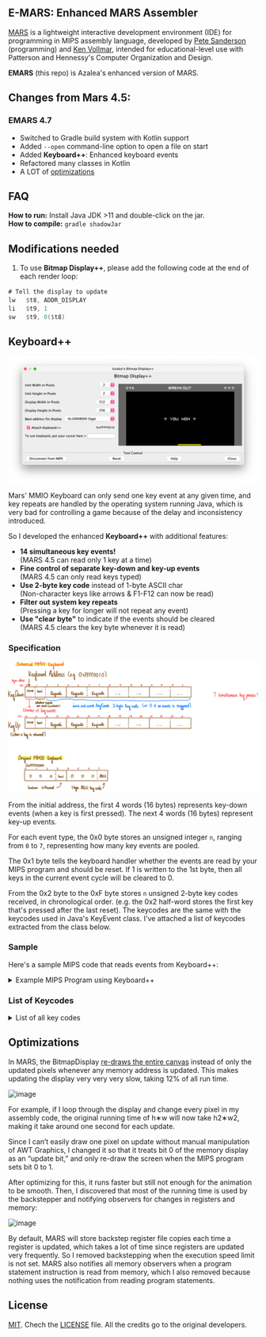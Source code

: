 ## E-MARS: Enhanced MARS Assembler

[MARS][1] is a lightweight interactive development environment (IDE) for programming in MIPS assembly language, developed by [Pete Sanderson][4] (programming) and [Ken Vollmar][5], intended for educational-level use with Patterson and Hennessy's Computer Organization and Design.

**EMARS** (this repo) is Azalea's enhanced version of MARS.

## Changes from Mars 4.5:

### EMARS 4.7

* Switched to Gradle build system with Kotlin support
* Added `--open` command-line option to open a file on start
* Added **Keyboard++**: Enhanced keyboard events
* Refactored many classes in Kotlin
* A LOT of [optimizations](https://github.com/hykilpikonna/EMARS#optimizations)

## FAQ

**How to run:** Install Java JDK >11 and double-click on the jar.  
**How to compile:** `gradle shadowJar`

## Modifications needed

1. To use **Bitmap Display++**, please add the following code at the end of each render loop:

```asm
# Tell the display to update
lw   $t8, ADDR_DISPLAY
li   $t9, 1
sw   $t9, 0($t8)
```

## Keyboard++

![Demo](img/bitmap_display_plus_plus.png)

Mars' MMIO Keyboard can only send one key event at any given time, and key repeats are handled by the operating system running Java, which is very bad for controlling a game because of the delay and inconsistency introduced.

So I developed the enhanced **Keyboard++** with additional features:

* **14 simultaneous key events!**  
(MARS 4.5 can read only 1 key at a time)
* **Fine control of separate key-down and key-up events**  
(MARS 4.5 can only read keys typed)
* **Use 2-byte key code** instead of 1-byte ASCII char  
(Non-character keys like arrows & F1-F12 can now be read)
* **Filter out system key repeats**  
(Pressing a key for longer will not repeat any event)
* **Use "clear byte"** to indicate if the events should be cleared  
(MARS 4.5 clears the key byte whenever it is read)

### Specification

![Specification](img/img.png)

From the initial address, the first 4 words (16 bytes) represents key-down events (when a key is first pressed). The next 4 words (16 bytes) represent key-up events.

For each event type, the 0x0 byte stores an unsigned integer `n`, ranging from `0` to `7`, representing how many key events are pooled. 

The 0x1 byte tells the keyboard handler whether the events are read by your MIPS program and should be reset. If 1 is written to the 1st byte, then all keys in the current event cycle will be cleared to 0.

From the 0x2 byte to the 0xF byte stores `n` unsigned 2-byte key codes received, in chronological order. (e.g. the 0x2 half-word stores the first key that's pressed after the last reset). The keycodes are the same with the keycodes used in Java's KeyEvent class. I've attached a list of keycodes extracted from the class below.

### Sample

Here's a sample MIPS code that reads events from Keyboard++:

<details>
  <summary>Example MIPS Program using Keyboard++</summary>

```asm
.data

# The addresses of Keyboard++
ADDR_KEY_DOWN: .word 0xffff0010
ADDR_KEY_UP: .word 0xffff0020

# Example variables
PAUSED: .word 1
KEY_MOVE_DIRECTION: .byte 0

.text

# """
# read_keyboard()
# 
# Listen to keyboard events
# """
read_keyboard:
    
    # Save items onto the stack: ra, s0, s1
    sw   $ra, -4($sp)
    sw   $s0, -8($sp)
    sw   $s1, -12($sp)
    addi $sp, $sp, -12

    # 1. Check for key down event
    lw   $s0, ADDR_KEY_DOWN
    lbu  $s1, 0($s0)
    beq  $s1, 0, key_down_none

    # In a loop, read the keys that are down (pressed)
    # while (s1 > 0)
    while_1_0:
    sub  $t9, $s1, $zero
    blez $t9, while_done_1_0
    # {
        # Move offset to the next half-word
        addiu $s0, $s0, 2

        # Read half-word keycode
        lhu   $t2, 0($s0)

        # if (t2 == 0x51): Q, quit
        bne  $t2, 0x51, else_2_0
            li   $v0, 10
            syscall
        else_2_0:

        # if (t2 == 0x20): Space, lauch ball
        bne  $t2, 0x20, else_2_2
        # if (PAUSED == 1)
        lw   $t9, PAUSED
        bne  $t9, 1, else_2_2
            jal  launch
        else_2_2:

        # if (t2 == 0x25): Left arrow, set flag that we're moving left
        bne  $t2, 0x25, else_2_3
            li   $t9, -1
            sw   $t9, KEY_MOVE_DIRECTION
        else_2_3:

        # if (t2 == 0x27): Right arrow, set flag that we're moving right
        bne  $t2, 0x27, else_2_4
            li   $t9, 1
            sw   $t9, KEY_MOVE_DIRECTION
        else_2_4:
        
        # Next iteration
        addi $s1, $s1, -1
    # }
    j    while_1_0
    while_done_1_0:

    # When we're done, write 1 to offset 1 to clear events
    lw   $s0, ADDR_KEY_DOWN
    li   $s1, 1
    sb   $s1, 1($s0)

    key_down_none:

    # 2. Check for key up event
    lw   $s0, ADDR_KEY_UP
    lbu  $s1, 0($s0)
    beq  $s1, 0, key_up_none

    # In a loop, read the keys that are up (released)
    # while (s1 > 0)
    while_1_1:
    sub  $t9, $s1, $zero
    blez $t9, while_done_1_1
    # {
        addiu $s0, $s0, 2
        lhu  $t2, 0($s0)
        
        # Left arrow released, unset flag
        # if (t2 == 0x25 && KEY_MOVE_DIRECTION == -1)
        bne  $t2, 0x25, else_2_5
        lw   $t9, KEY_MOVE_DIRECTION
        bne  $t9, -1, else_2_5
            li   $t9, 0
            sw   $t9, KEY_MOVE_DIRECTION
        else_2_5:

        # Right arrow released, unset flag
        # if (t2 == 0x27 && KEY_MOVE_DIRECTION == 1)
        bne  $t2, 0x27, else_2_6
        lw   $t9, KEY_MOVE_DIRECTION
        bne  $t9, 1, else_2_6
            li   $t9, 0
            sw   $t9, KEY_MOVE_DIRECTION
        else_2_6:
        
        addi $s1, $s1, -1
    # }
    j    while_1_1
    while_done_1_1:

    # When we're done, write 1 to offset 1 to clear events
    lw   $s0, ADDR_KEY_UP
    li   $s1, 1
    sb   $s1, 1($s0)

    key_up_none:

    # Retrieve items from the stack: ra, s0, s1
    lw   $s1, 0($sp)
    lw   $s0, 4($sp)
    lw   $ra, 8($sp)
    addi $sp, $sp, 12
    jr   $ra
```

</details>

### List of Keycodes

<details>
  <summary>List of all key codes</summary>

```python
ENTER          = 0xA
BACK_SPACE     = 0x8
VK_TAB         = 0x9

# Regex used to extract keys: (?<=VK_)([A-Z0-9_]+) += +?([0-9A-Fa-fx]+)(?=;)
CANCEL         = 0x03
CLEAR          = 0x0C
SHIFT          = 0x10
CONTROL        = 0x11
ALT            = 0x12
PAUSE          = 0x13
CAPS_LOCK      = 0x14
ESCAPE         = 0x1B
SPACE          = 0x20
PAGE_UP        = 0x21
PAGE_DOWN      = 0x22
END            = 0x23
HOME           = 0x24
LEFT           = 0x25
UP             = 0x26
RIGHT          = 0x27
DOWN           = 0x28
COMMA          = 0x2C
MINUS          = 0x2D
PERIOD         = 0x2E
SLASH          = 0x2F
0              = 0x30
1              = 0x31
2              = 0x32
3              = 0x33
4              = 0x34
5              = 0x35
6              = 0x36
7              = 0x37
8              = 0x38
9              = 0x39
SEMICOLON      = 0x3B
EQUALS         = 0x3D
A              = 0x41
B              = 0x42
C              = 0x43
D              = 0x44
E              = 0x45
F              = 0x46
G              = 0x47
H              = 0x48
I              = 0x49
J              = 0x4A
K              = 0x4B
L              = 0x4C
M              = 0x4D
N              = 0x4E
O              = 0x4F
P              = 0x50
Q              = 0x51
R              = 0x52
S              = 0x53
T              = 0x54
U              = 0x55
V              = 0x56
W              = 0x57
X              = 0x58
Y              = 0x59
Z              = 0x5A
OPEN_BRACKET   = 0x5B
BACK_SLASH     = 0x5C
CLOSE_BRACKET  = 0x5D
NUMPAD0        = 0x60
NUMPAD1        = 0x61
NUMPAD2        = 0x62
NUMPAD3        = 0x63
NUMPAD4        = 0x64
NUMPAD5        = 0x65
NUMPAD6        = 0x66
NUMPAD7        = 0x67
NUMPAD8        = 0x68
NUMPAD9        = 0x69
MULTIPLY       = 0x6A
ADD            = 0x6B
SEPARATER      = 0x6C
SUBTRACT       = 0x6D
DECIMAL        = 0x6E
DIVIDE         = 0x6F
DELETE         = 0x7F
NUM_LOCK       = 0x90
SCROLL_LOCK    = 0x91
F1             = 0x70
F2             = 0x71
F3             = 0x72
F4             = 0x73
F5             = 0x74
F6             = 0x75
F7             = 0x76
F8             = 0x77
F9             = 0x78
F10            = 0x79
F11            = 0x7A
F12            = 0x7B
F13            = 0xF000
F14            = 0xF001
F15            = 0xF002
F16            = 0xF003
F17            = 0xF004
F18            = 0xF005
F19            = 0xF006
F20            = 0xF007
F21            = 0xF008
F22            = 0xF009
F23            = 0xF00A
F24            = 0xF00B
PRINTSCREEN    = 0x9A
INSERT         = 0x9B
HELP           = 0x9C
META           = 0x9D
BACK_QUOTE     = 0xC0
QUOTE          = 0xDE
KP_UP          = 0xE0
KP_DOWN        = 0xE1
KP_LEFT        = 0xE2
KP_RIGHT       = 0xE3
DEAD_GRAVE               = 0x80
DEAD_ACUTE               = 0x81
DEAD_CIRCUMFLEX          = 0x82
DEAD_TILDE               = 0x83
DEAD_MACRON              = 0x84
DEAD_BREVE               = 0x85
DEAD_ABOVEDOT            = 0x86
DEAD_DIAERESIS           = 0x87
DEAD_ABOVERING           = 0x88
DEAD_DOUBLEACUTE         = 0x89
DEAD_CARON               = 0x8a
DEAD_CEDILLA             = 0x8b
DEAD_OGONEK              = 0x8c
DEAD_IOTA                = 0x8d
DEAD_VOICED_SOUND        = 0x8e
DEAD_SEMIVOICED_SOUND    = 0x8f
AMPERSAND                = 0x96
ASTERISK                 = 0x97
QUOTEDBL                 = 0x98
LESS                     = 0x99
GREATER                  = 0xa0
BRACELEFT                = 0xa1
BRACERIGHT               = 0xa2
AT                       = 0x0200
COLON                    = 0x0201
CIRCUMFLEX               = 0x0202
DOLLAR                   = 0x0203
EURO_SIGN                = 0x0204
EXCLAMATION_MARK         = 0x0205
INVERTED_EXCLAMATION_MARK = 0x0206
LEFT_PARENTHESIS         = 0x0207
NUMBER_SIGN              = 0x0208
PLUS                     = 0x0209
RIGHT_PARENTHESIS        = 0x020A
UNDERSCORE               = 0x020B
WINDOWS                  = 0x020C
CONTEXT_MENU             = 0x020D
FINAL                    = 0x0018
CONVERT                  = 0x001C
NONCONVERT               = 0x001D
ACCEPT                   = 0x001E
MODECHANGE               = 0x001F
KANA                     = 0x0015
KANJI                    = 0x0019
ALPHANUMERIC             = 0x00F0
KATAKANA                 = 0x00F1
HIRAGANA                 = 0x00F2
FULL_WIDTH               = 0x00F3
HALF_WIDTH               = 0x00F4
ROMAN_CHARACTERS         = 0x00F5
ALL_CANDIDATES           = 0x0100
PREVIOUS_CANDIDATE       = 0x0101
CODE_INPUT               = 0x0102
JAPANESE_KATAKANA        = 0x0103
JAPANESE_HIRAGANA        = 0x0104
JAPANESE_ROMAN           = 0x0105
KANA_LOCK                = 0x0106
INPUT_METHOD_ON_OFF      = 0x0107
CUT                      = 0xFFD1
COPY                     = 0xFFCD
PASTE                    = 0xFFCF
UNDO                     = 0xFFCB
AGAIN                    = 0xFFC9
FIND                     = 0xFFD0
PROPS                    = 0xFFCA
STOP                     = 0xFFC8
COMPOSE                  = 0xFF20
ALT_GRAPH                = 0xFF7E
BEGIN                    = 0xFF58
UNDEFINED      = 0x0
```

</details>


## Optimizations

In MARS, the BitmapDisplay [re-draws the entire canvas](https://github.com/thomasrussellmurphy/MARS_Assembler/blob/c21dd72e8d2e4a51eb24e276c3f39ef1789148f2/mars/tools/BitmapDisplay.java#L496) instead of only the updated pixels whenever any memory address is updated. This makes updating the display very very very slow, taking 12% of all run time.

![image](https://user-images.githubusercontent.com/22280294/201498543-02a74fb4-9f55-45c8-8eaf-6f1531ab02bd.png)


For example, if I loop through the display and change every pixel in my assembly code, the original running time of h∗w will now take h2∗w2, making it take around one second for each update.

Since I can’t easily draw one pixel on update without manual manipulation of AWT Graphics, I changed it so that it treats bit 0 of the memory display as an “update bit,” and only re-draw the screen when the MIPS program sets bit 0 to 1.

After optimizing for this, it runs faster but still not enough for the animation to be smooth. Then, I discovered that most of the running time is used by the backstepper and notifying observers for changes in registers and memory:

![image](https://user-images.githubusercontent.com/22280294/201498548-1e8712ef-79d6-45e9-9d22-096148185c64.png)


By default, MARS will store backstep register file copies each time a register is updated, which takes a lot of time since registers are updated very frequently. So I removed backstepping when the execution speed limit is not set. MARS also notifies all memory observers when a program statement instruction is read from memory, which I also removed because nothing uses the notification from reading program statements.


## License
[MIT][2]. Chech the [LICENSE][3] file. All the credits go to the original developers.

  [1]: http://courses.missouristate.edu/KenVollmar/MARS/index.htm
  [2]: http://www.opensource.org/licenses/mit-license.html
  [3]: https://github.com/adolphenom/MARS_Assembler/blob/master/LICENSE
  [4]: http://faculty.otterbein.edu/PSanderson/
  [5]: http://courses.missouristate.edu/KenVollmar/
  [6]: http://courses.missouristate.edu/KenVollmar/MARS/download.htm
  [7]: http://courses.missouristate.edu/KenVollmar/MARS/Help/MarsHelpIntro.html
  [8]: http://twitter.com/aesptux
